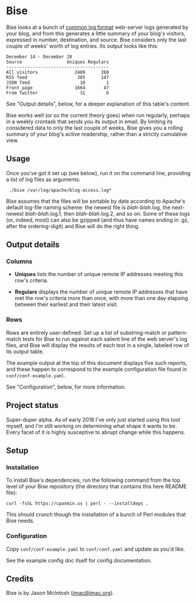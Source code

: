 # Bise

Bise looks at a bunch of [common log format](https://en.wikipedia.org/wiki/Common_Log_Format) web-server logs generated by your blog, and from this generates a little summary of your blog's visitors, expressed in number, destination, and source. Bise considers only the last couple of weeks' worth of log entries. Its output looks like this:

```
December 14 - December 28
Source                 Uniques Regulars
---------------------------------------
All visitors              2489      260
RSS feed                   305      147
JSON feed                   10        1
Front page                1664       47
From Twitter                31        6
```

See "Output details", below, for a deeper explanation of this table's content.

Bise works well (or so the current theory goes) when run regularly, perhaps in a weekly crontask that sends you its output in email. By limiting its considered data to only the last couple of weeks, Bise gives you a rolling summary of your blog's active readership, rather than a strictly cumulative view.

## Usage

Once you've got it set up (see below), run it on the command line, providing a list of log files as arguments:

```
 ./bise /var/log/apache/blog-access.log*
``` 
 
Bise assumes that the files will be sortable by date according to Apache's default log-file naming scheme: the newest file is _blah-blah_.log, the next-newest _blah-blah_.log.1, then _blah-blah_.log.2, and so on. Some of these logs (or, indeed, most) can also be gzipped (and thus have names ending in .gz, after the ordering-digit) and Bise will do the right thing.

## Output details

### Columns

* **Uniques** lists the number of unique remote IP addresses meeting this row's criteria.

* **Regulars** displays the number of unique remote IP addresses that have met the row's criteria more than once, with more than one day elapsing between their earliest and their latest visit.

### Rows

Rows are entirely user-defined. Set up a list of substring-match or pattern-match tests for Bise to run against each salient line of the web server's log files, and Bise will display the results of each test in a single, labeled row of its output table.

The example output at the top of this document displays five such reports, and these happen to correspond to the example configuration file found in `conf/conf-example.yaml`.

See "Configuration", below, for more information.

## Project status

Super-duper alpha. As of early 2018 I've only just started using this tool myself, and I'm still working on determining what shape it wants to be. Every facet of it is highly susceptive to abrupt change while this happens.

## Setup

### Installation

To install Bise's dependencies, run the following command from the top level of your Bise repository (the directory that contains this here README file):

    curl -fsSL https://cpanmin.us | perl - --installdeps .
    
This should crunch though the installation of a bunch of Perl modules that Bise needs.

### Configuration

Copy `conf/conf-example.yaml` to `conf/conf.yaml` and update as you'd like.

See the example config doc itself for config documentation.

## Credits

Bise is by Jason McIntosh (<jmac@jmac.org>).
